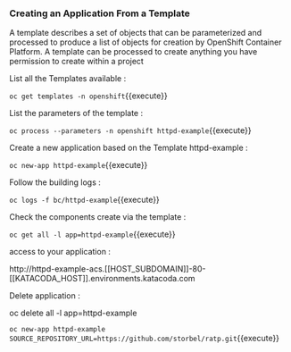 ### Creating an Application From a Template
A template describes a set of objects that can be parameterized and processed to produce a list of objects for creation by OpenShift Container Platform. A template can be processed to create anything you have permission to create within a project

List all the Templates available :

`oc get templates -n openshift`{{execute}}

List the parameters of the template :

`oc process --parameters -n openshift httpd-example`{{execute}}




Create a new application based on the Template httpd-example :

`oc new-app httpd-example`{{execute}}


Follow the  building logs :


`oc logs -f bc/httpd-example`{{execute}}


Check the components create via the template :

`oc get all -l app=httpd-example`{{execute}}


access to your application :


http://httpd-example-acs.[[HOST_SUBDOMAIN]]-80-[[KATACODA_HOST]].environments.katacoda.com





Delete application :


oc delete all -l app=httpd-example


`oc new-app httpd-example SOURCE_REPOSITORY_URL=https://github.com/storbel/ratp.git`{{execute}}





